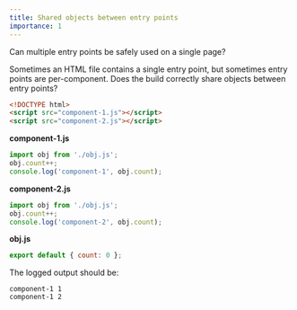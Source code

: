 ```yaml
---
title: Shared objects between entry points
importance: 1
---
```


Can multiple entry points be safely used on a single page?

Sometimes an HTML file contains a single entry point, but sometimes entry points are per-component. Does the build correctly share objects between entry points?

```html
<!DOCTYPE html>
<script src="component-1.js"></script>
<script src="component-2.js"></script>
```

**component-1.js**

```js
import obj from './obj.js';
obj.count++;
console.log('component-1', obj.count);
```

**component-2.js**

```js
import obj from './obj.js';
obj.count++;
console.log('component-2', obj.count);
```

**obj.js**

```js
export default { count: 0 };
```

The logged output should be:

```
component-1 1
component-1 2
```
